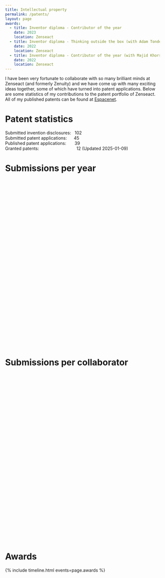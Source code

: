 ```yaml
---
title: Intellectual property
permalink: /patents/
layout: page
awards:
  - title: Inventor diploma - Contributor of the year
    date: 2023
    location: Zenseact
  - title: Inventor diploma - Thinking outside the box (with Adam Tonderski)
    date: 2022
    location: Zenseact
  - title: Inventor diploma - Contributor of the year (with Majid Khorsand Vakilzadeh)
    date: 2022
    location: Zenseact
---
```

<script type="text/javascript" src="https://www.gstatic.com/charts/loader.js"></script>

I have been very fortunate to collaborate with so many brilliant minds at Zenseact (and formerly Zenuity) and we have come up with many exciting ideas together, some of which have turned into patent applications. Below are some statistics of my contributions to the patent portfolio of Zenseact. All of my published patents can be found at [Espacenet](https://worldwide.espacenet.com/patent/search?q=in%20%3D%20%22gyllenhammar%20magnus%22).

# Patent statistics
Submitted invention disclosures: &nbsp; 102  
Submitted patent applications: &nbsp; &ensp; 45  
Published patent applications: &nbsp; &nbsp; &nbsp; 39  
Granted patents: &nbsp; &nbsp; &nbsp; &nbsp; &nbsp; &nbsp; &nbsp; &nbsp; &nbsp; &nbsp; &nbsp; &nbsp; &nbsp; &nbsp; &nbsp;  12
(Updated 2025-01-09)  

# Submissions per year
<div id="chart_div_total" style="height: 540px; width: 100%"></div>

# Submissions per collaborator
<div id="chart_div_colab" style="height: 540px; width: 100%"></div>

<script src="/assets/js/patent_charts.js"></script>

# Awards
{% include timeline.html events=page.awards %}
